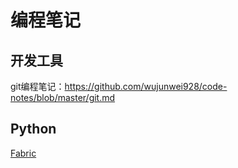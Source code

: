 # 编程笔记


## 开发工具
git编程笔记：https://github.com/wujunwei928/code-notes/blob/master/git.md


## Python
[Fabric](https://github.com/wujunwei928/code-notes/blob/master/Python/fabric.md)
